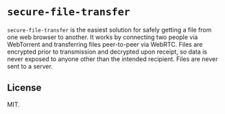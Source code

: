 # `secure-file-transfer`

`secure-file-transfer` is the easiest solution for safely getting a file from one web browser to another. It works by connecting two people via WebTorrent and transferring files peer-to-peer via WebRTC. Files are encrypted prior to transmission and decrypted upon receipt, so data is never exposed to anyone other than the intended recipient. Files are never sent to a server.

## License

MIT.
